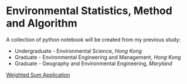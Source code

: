 # Environmental Statistics, Method and Algorithm

A collection of python notebook will be created from my previous study:
* Undergraduate - Environmental Science, _Hong Kong_
* Graduate - Environmental Engineering and Management, _Hong Kong_
* Graduate - Geography and Environmental Engineering, _Maryland_

[Weighted Sum Application](http://nbviewer.ipython.org/github/kairusann/envstat/blob/master/primer.ipynb)

